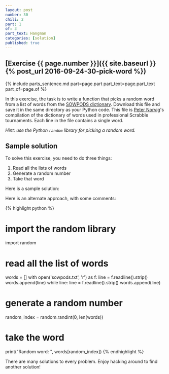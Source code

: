 ```yaml
---
layout: post
number: 30
chili: 2
part: 1
of: 3
part_text: Hangman
categories: [solution]
published: true
---
```


## [Exercise {{ page.number }}]({{ site.baseurl }}{% post_url 2016-09-24-30-pick-word %})

{% include parts_sentence.md part=page.part part_text=page.part_text part_of=page.of %}

In this exercise, the task is to write a function that picks a random word from a list of words from the [SOWPODS dictionary](http://norvig.com/ngrams/sowpods.txt). Download this file and save it in the same directory as your Python code. This file is [Peter Norvig](https://en.wikipedia.org/wiki/Peter_Norvig)'s compilation of the dictionary of words used in professional Scrabble tournaments. Each line in the file contains a single word.

_Hint: use the Python `random` library for picking a random word._

## Sample solution

To solve this exercise, you need to do three things:

1. Read all the lists of words
2. Generate a random number
3. Take that word

Here is a sample solution:

<script src="https://gist.github.com/coderunner007/0f9a2bc3c45f70979fba09666ef3dc2e.js"></script>

Here is an alternate approach, with some comments:

{% highlight python %}
  # import the random library
  import random

  # read all the list of words
  words = []
  with open('sowpods.txt', 'r') as f:
    line = f.readline().strip()
    words.append(line)
    while line:
      line = f.readline().strip()
      words.append(line)

  # generate a random number
  random_index = random.randint(0, len(words))

  # take the word
  print("Random word: ", words[random_index])
{% endhighlight %}

There are many solutions to every problem. Enjoy hacking around to find another solution!
